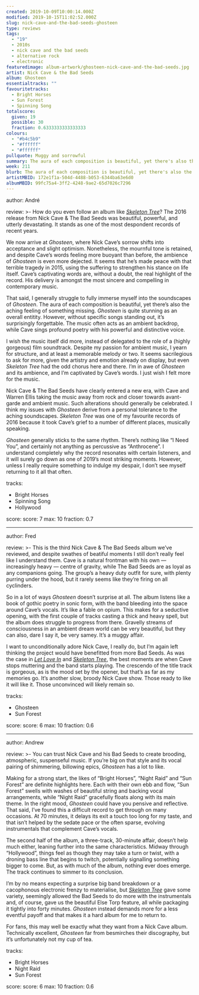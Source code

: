 ```yaml
---
created: 2019-10-09T10:00:14.000Z
modified: 2019-10-15T11:02:52.000Z
slug: nick-cave-and-the-bad-seeds-ghosteen
type: reviews
tags:
  - "19"
  - 2010s
  - nick cave and the bad seeds
  - alternative rock
  - electronic
featuredimage: album-artwork/ghosteen-nick-cave-and-the-bad-seeds.jpg
artist: Nick Cave & the Bad Seeds
album: Ghosteen
essentialtracks: ""
favouritetracks:
  - Bright Horses
  - Sun Forest
  - Spinning Song
totalscore:
  given: 19
  possible: 30
  fraction: 0.6333333333333333
colours:
  - "#b4c5b9"
  - "#ffffff"
  - "#ffffff"
pullquote: Muggy and sorrowful
summary: The aura of each composition is beautiful, yet there's also the aching feeling of something missing. Ghosteen is quite stunning as an overall entitity. However, without specific songs standing out, it's surprisingly forgettable.
week: 211
blurb: The aura of each composition is beautiful, yet there's also the aching feeling of something missing. Stunning, and yet also oddly forgettable.
artistMBID: 172e1f1a-504d-4488-b053-6344ba63e6d0
albumMBID: 99fc75a4-3ff2-4248-9ae2-65d7026c7296
---
```

author: André

review: >-
  How do you even follow an album like [*Skeleton Tree*](/reviews/nick-cave-and-the-bad-seeds-skeleton-tree/)? The 2016 release from Nick Cave & The Bad Seeds was beautiful, powerful, and utterly devastating. It stands as one of the most despondent records of recent years. 
  
  We now arrive at *Ghosteen*, where Nick Cave’s sorrow shifts into acceptance and slight optimism. Nonetheless, the mournful tone is retained, and despite Cave’s words feeling more buoyant than before, the ambience of *Ghosteen* is even more dejected. It seems that he’s made peace with that terrible tragedy in 2015, using the suffering to strengthen his stance on life itself. Cave’s captivating words are, without a doubt, the real highlight of the record. His delivery is amongst the most sincere and compelling in contemporary music.

  That said, I generally struggle to fully immerse myself into the soundscapes of *Ghosteen*. The aura of each composition is beautiful, yet there’s also the aching feeling of something missing. *Ghosteen* is quite stunning as an overall entitity. However, without specific songs standing out, it’s surprisingly forgettable. The music often acts as an ambient backdrop, while Cave sings profound poetry with his powerful and distinctive voice. 
  
  I wish the music itself did more, instead of delegated to the role of a (highly gorgeous) film soundtrack. Despite my passion for ambient music, I yearn for structure, and at least a memorable melody or two. It seems sacrilegious to ask for more, given the artistry and emotion already on display, but even *Skeleton Tree* had the odd chorus here and there. I’m in awe of *Ghosteen* and its ambience, and I’m captivated by Cave’s words. I just wish I felt more for the music.

  Nick Cave & The Bad Seeds have clearly entered a new era, with Cave and Warren Ellis taking the music away from rock and closer towards avant-garde and ambient music. Such alterations should generally be celebrated. I think my issues with *Ghosteen* derive from a personal tolerance to the aching soundscapes. *Skeleton Tree* was one of my favourite records of 2016 because it took Cave’s grief to a number of different places, musically speaking. 
  
  *Ghosteen* generally sticks to the same rhythm. There’s nothing like “I Need You”, and certainly not anything as percussive as “Anthrocene”. I understand completely why the record resonates with certain listeners, and it will surely go down as one of 2019’s most striking moments. However, unless I really require something to indulge my despair, I don’t see myself returning to it all that often.

tracks:
  - Bright Horses
  - ­­Spinning Song
  - ­­Hollywood

score:
  score: 7
  max: 10
  fraction: 0.7

---
author: Fred

review: >-
  This is the third Nick Cave & The Bad Seeds album we’ve reviewed, and despite swathes of beatiful moments I still don’t really feel like I understand them. Cave is a natural frontman with his own — increasingly heavy — centre of gravity, while The Bad Seeds are as loyal as any companions going. The group’s a heavy duty outfit for sure, with plenty purring under the hood, but it rarely seems like they’re firing on all cyclinders.

  So in a lot of ways *Ghosteen* doesn’t surprise at all. The album listens like a book of gothic poetry in sonic form, with the band bleeding into the space around Cave’s vocals. It’s like a fable on opium. This makes for a seductive opening, with the first couple of tracks casting a thick and heavy spell, but the album does struggle to progress from there. Gravelly streams of consciousness in an ambient dream world can be very beautiful, but they can also, dare I say it, be very samey. It’s a muggy affair.

  I want to unconditionally adore Nick Cave, I really do, but I’m again left thinking the project would have benefitted from more Bad Seeds. As was the case in [*Let Love In*](/reviews/nick-cave-and-the-bad-seeds-let-love-in/) and [*Skeleton Tree*](/reviews/nick-cave-and-the-bad-seeds-skeleton-tree/), the best moments are when Cave stops muttering and the band starts playing. The crescendo of the title track is gorgeous, as is the mood set by the opener, but that’s as far as my memories go. It’s another slow, broody Nick Cave show. Those ready to like it will like it. Those unconvinced will likely remain so.

tracks:
  - Ghosteen
  - ­­Sun Forest

score:
  score: 6
  max: 10
  fraction: 0.6

---
author: Andrew

review: >-
  You can trust Nick Cave and his Bad Seeds to create brooding, atmospheric, suspenseful music. If you’re big on that style and its vocal pairing of shimmering, billowing epics, *Ghosteen* has a lot to like.

  Making for a strong start, the likes of “Bright Horses”, “Night Raid” and “Sun Forest” are definite highlights here. Each with their own ebb and flow, “Sun Forest” swells with washes of beautiful string and backing vocal arrangements, while “Night Raid” gracefully floats along with its main theme. In the right mood, *Ghosteen* could have you pensive and reflective. That said, I’ve found this a difficult record to get through on many occasions. At 70 minutes, it delays its exit a touch too long for my taste, and that isn’t helped by the sedate pace or the often sparse, evolving instrumentals that complement Cave’s vocals.

  The second half of the album, a three-track, 30-minute affair, doesn’t help much either, leaning further into the same characteristics. Midway through “Hollywood”, things feel as though they may take a turn or twist, with a droning bass line that begins to twitch, potentially signalling something bigger to come. But, as with much of the album, nothing ever does emerge. The track continues to simmer to its conclusion.

  I’m by no means expecting a surprise big band breakdown or a cacophonous electronic frenzy to materialise, but [*Skeleton Tree*](/reviews/nick-cave-and-the-bad-seeds-skeleton-tree/) gave some variety, seemingly allowed the Bad Seeds to do more with the instrumentals and, of course, gave us the beautiful Else Torp feature, all while packaging it tightly into forty minutes. *Ghosteen* instead demands more for a less eventful payoff and that makes it a hard album for me to return to.

  For fans, this may well be exactly what they want from a Nick Cave album. Technically excellent, *Ghosteen* far from besmirches their discography, but it’s unfortunately not my cup of tea.

tracks:
  - Bright Horses
  - ­­Night Raid
  - ­­Sun Forest

score:
  score: 6
  max: 10
  fraction: 0.6
